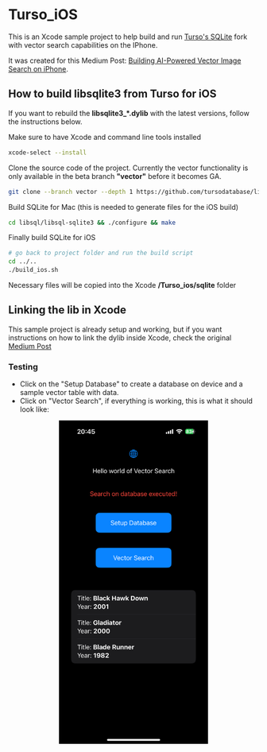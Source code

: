 # Turso_iOS
This is an Xcode sample project to help build and run [Turso's SQLite](https://github.com/tursodatabase/) fork with vector search capabilities on the IPhone. 

It was created for this Medium Post: [Building AI-Powered Vector Image Search on iPhone](https://alessandrocauduro.medium.com/building-ai-powered-vector-search-on-iphone-996b1502f4aa).


## How to build libsqlite3 from Turso for iOS
If you want to rebuild the **libsqlite3_*.dylib** with the latest versions, follow the instructions below.

Make sure to have Xcode and command line tools installed
```bash
xcode-select --install
```
Clone the source code of the project. Currently the vector functionality is only available in the beta branch **"vector"** before it becomes GA.

```bash
git clone --branch vector --depth 1 https://github.com/tursodatabase/libsql.git
```

Build SQLite for Mac (this is needed to generate files for the iOS build)
```bash
cd libsql/libsql-sqlite3 && ./configure && make
```

Finally build SQLite for iOS
```bash
# go back to project folder and run the build script
cd ../..
./build_ios.sh
```
Necessary files will be copied into the Xcode **/Turso_ios/sqlite** folder

## Linking the lib in Xcode
This sample project is already setup and working, but if you want instructions on how to link the dylib inside Xcode, check the original
[Medium Post](https://alessandrocauduro.medium.com/building-ai-powered-vector-search-on-iphone-996b1502f4aa) 

### Testing

- Click on the "Setup Database" to create a database on device and a sample vector table with data. 
- Click on "Vector Search", if everything is working, this is what it should look like:
<div align="center">
<img src="./app_screenshot.png" alt="App Screenshot" width="300">
</div>